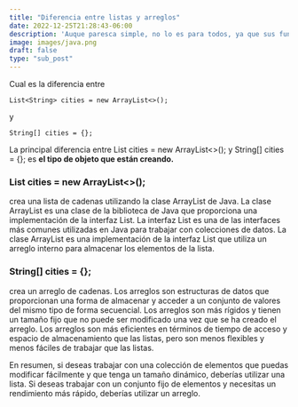 ```yaml
---
title: "Diferencia entre listas y arreglos"
date: 2022-12-25T21:28:43-06:00
description: 'Auque paresca simple, no lo es para todos, ya que sus funciones son parecidas'
image: images/java.png
draft: false
type: "sub_post"
---
```

Cual es la diferencia entre 

    List<String> cities = new ArrayList<>(); 

y 

    String[] cities = {};

La principal diferencia entre List<String> cities = new ArrayList<>(); y String[] cities = {}; 
es **el tipo de objeto que están creando.**

### List<String> cities = new ArrayList<>(); 
crea una lista de cadenas utilizando la clase ArrayList de Java. La clase ArrayList es una clase de la biblioteca de Java que proporciona una implementación de la interfaz List. La interfaz List es una de las interfaces más comunes utilizadas en Java para trabajar con colecciones de datos. La clase ArrayList es una implementación de la interfaz List que utiliza un arreglo interno para almacenar los elementos de la lista.

### String[] cities = {}; 
crea un arreglo de cadenas. Los arreglos son estructuras de datos que proporcionan una forma de almacenar y acceder a un conjunto de valores del mismo tipo de forma secuencial. Los arreglos son más rígidos y tienen un tamaño fijo que no puede ser modificado una vez que se ha creado el arreglo. Los arreglos son más eficientes en términos de tiempo de acceso y espacio de almacenamiento que las listas, pero son menos flexibles y menos fáciles de trabajar que las listas.

En resumen, si deseas trabajar con una colección de elementos que puedas modificar fácilmente y que tenga un tamaño dinámico, deberías utilizar una lista. Si deseas trabajar con un conjunto fijo de elementos y necesitas un rendimiento más rápido, deberías utilizar un arreglo.